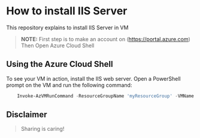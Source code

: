 # How to install IIS Server

This repository explains to install IIS Server in VM


> **NOTE:** First step is to make an account on (https://portal.azure.com) Then Open Azure Cloud Shell 


## Using the Azure Cloud Shell

To see your VM in action, install the IIS web server. Open a PowerShell prompt on the VM and run the following command:

```powershell
	Invoke-AzVMRunCommand -ResourceGroupName 'myResourceGroup' -VMName 'myVM' -CommandId 'RunPowerShellScript' -ScriptString 'Install-WindowsFeature -Name Web-Server -IncludeManagementTools'
```



## Disclaimer

> Sharing is caring!